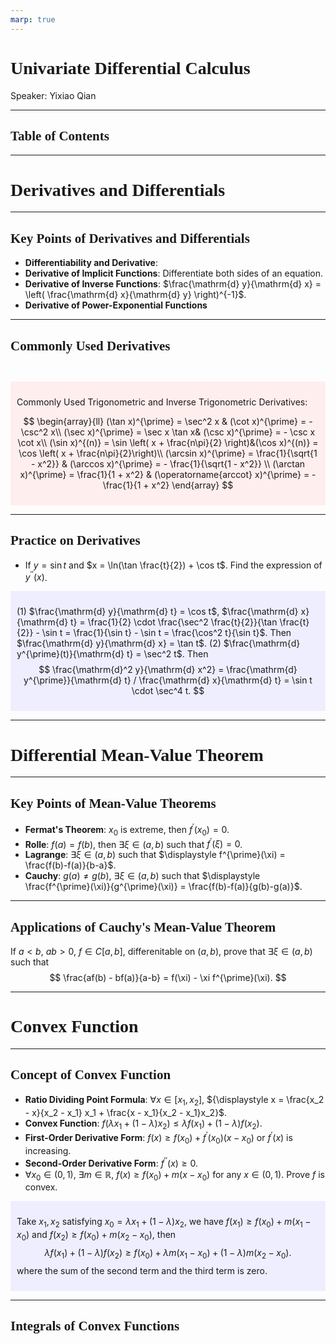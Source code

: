 ```yaml
---
marp: true
---
```

<style>
  section {
    font-family: 'LXGW Bright';
  }

  h1, h2, h3 {
    font-family: 'LXGW Bright';
  }
</style>
<style>
img[alt~="center"] {
  display: block;
  margin: 0 auto;
}
</style>
<style>
.note {
  background-color: #eef;
  padding: 10px;
  margin: 10px 0;
  text-align: left;
}
.trick {
  background-color: #fee;
  padding: 10px;
  margin: 10px 0;
  text-align: left;
}
</style>

# Univariate Differential Calculus

Speaker: Yixiao Qian

---

## Table of Contents

---

# Derivatives and Differentials

---

## Key Points of Derivatives and Differentials

- **Differentiability and Derivative**: 
- **Derivative of Implicit Functions**: Differentiate both sides of an equation.
- **Derivative of Inverse Functions**: $\frac{\mathrm{d} y}{\mathrm{d} x} = \left( \frac{\mathrm{d} x}{\mathrm{d} y} \right)^{-1}$.
- **Derivative of Power-Exponential Functions**

---

## Commonly Used Derivatives

<br>

<div class=trick>

Commonly Used Trigonometric and Inverse Trigonometric Derivatives:

$$
\begin{array}{ll}
(\tan x)^{\prime} = \sec^2 x & (\cot x)^{\prime} = - \csc^2 x\\
(\sec x)^{\prime} = \sec x \tan x&  (\csc x)^{\prime} = - \csc x \cot x\\
(\sin x)^{(n)} = \sin \left( x + \frac{n\pi}{2} \right)&(\cos x)^{(n)} = \cos \left( x + \frac{n\pi}{2}\right)\\
(\arcsin x)^{\prime} = \frac{1}{\sqrt{1 - x^2}} & (\arccos x)^{\prime} = - \frac{1}{\sqrt{1 - x^2}} \\
(\arctan x)^{\prime} = \frac{1}{1 + x^2} & (\operatorname{arccot} x)^{\prime} = - \frac{1}{1 + x^2}
\end{array}
$$
</div>

---

## Practice on Derivatives

- If $y = \sin t$ and $x = \ln(\tan \frac{t}{2}) + \cos t$. Find the expression of $y^{\prime\prime}(x)$.

<div class=note>

(1) $\frac{\mathrm{d} y}{\mathrm{d} t} = \cos t$, $\frac{\mathrm{d} x}{\mathrm{d} t} = \frac{1}{2} \cdot \frac{\sec^2 \frac{t}{2}}{\tan \frac{t}{2}} - \sin t = \frac{1}{\sin t} - \sin t = \frac{\cos^2 t}{\sin t}$. Then $\frac{\mathrm{d} y}{\mathrm{d} x} = \tan t$.
(2) $\frac{\mathrm{d} y^{\prime}(t)}{\mathrm{d} t} = \sec^2 t$. Then
$$ \frac{\mathrm{d}^2 y}{\mathrm{d} x^2} = \frac{\mathrm{d} y^{\prime}}{\mathrm{d} t} / \frac{\mathrm{d} x}{\mathrm{d} t} = \sin t \cdot \sec^4 t. $$

</div>


---

# Differential Mean-Value Theorem

---

## Key Points of Mean-Value Theorems

- **Fermat's Theorem**: $x_0$ is extreme, then $f^{\prime}(x_0) = 0$.
- **Rolle**: $f(a) = f(b)$, then $\exists \xi \in (a, b)$ such that $f^{\prime}(\xi) = 0$.
- **Lagrange**: $\exists \xi \in (a, b)$ such that $\displaystyle f^{\prime}(\xi) = \frac{f(b)-f(a)}{b-a}$.
- **Cauchy**: $g(a) \neq g(b)$, $\exists \xi \in (a, b)$ such that $\displaystyle \frac{f^{\prime}(\xi)}{g^{\prime}(\xi)} = \frac{f(b)-f(a)}{g(b)-g(a)}$.

---

## Applications of Cauchy's Mean-Value Theorem

If $a < b$, $ab > 0$, $f \in C[a, b]$, differenitable on $(a, b)$, prove that $\exists \xi \in (a, b)$ such that
$$ \frac{af(b) - bf(a)}{a-b} = f(\xi) - \xi f^{\prime}(\xi). $$


---

# Convex Function

---

## Concept of Convex Function

- **Ratio Dividing Point Formula**: $\forall x \in [x_1, x_2]$, ${\displaystyle x = \frac{x_2 - x}{x_2 - x_1} x_1 + \frac{x - x_1}{x_2 - x_1}x_2}$.
- **Convex Function**: $f(\lambda x_1 + (1-\lambda)x_2) \leq \lambda f(x_1) + (1 - \lambda) f(x_2)$.
- **First-Order Derivative Form**: $f(x) \geq f(x_0) + f^{\prime}(x_0)(x-x_0)$ or $f^{\prime}(x)$ is increasing.
- **Second-Order Derivative Form**: $f^{\prime\prime}(x) \geq 0$.
- $\forall x_0 \in (0, 1)$, $\exists m \in \mathbb{R}$, $f(x) \geq f(x_0) + m(x-x_0)$ for any $x \in (0, 1)$. Prove $f$ is convex.

<div class=note>

Take $x_1, x_2$ satisfying $x_0 = \lambda x_1 + (1-\lambda)x_2$, we have $f(x_1) \geq f(x_0) + m(x_1 - x_0)$ and $f(x_2) \geq f(x_0) + m(x_2 - x_0)$, then
$$ \lambda f(x_1) + (1-\lambda)f(x_2) \geq f(x_0) +  \lambda m (x_1 - x_0) + (1 - \lambda) m(x_2 - x_0). $$
where the sum of the second term and the third term is zero.

</div>

---

## Integrals of Convex Functions


